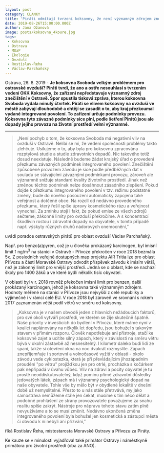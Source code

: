 ```yaml
---
layout: post
category: CLANKY
title: 'Piráti odmítají tvrzení koksovny, že není významným zdrojem znečištění ovzduší v Ostravě'
date: 2019-08-26T15:00:00.000Z
author: Jana Ožanová
image: posts/koksovna_4koure.jpg
tags:
 - Koksovna
 - Ostrava
 - MOaP
 - Ekologie
 - Ovzduší
 - Rostislav-Řeha
 - Václav-Parchaňský
---
```


Ostrava, 26. 8. 2019 - **Je koksovna Svoboda velkým problémem pro ostravské ovzduší? Piráti tvrdí, že ano a ostře nesouhlasí s tvrzením vedení OKK Koksovny, že zařízení nepředstavuje významný zdroj znečištění v Ostravě. Spor spustila tisková zpráva, kterou koksovna Svoboda vydala minulý čtvrtek. Piráti se vlivem koksovny na ovzduší ve městě zabývají dlouhodobě a chtějí se zasadit o to, aby kraj přezkoumal vydané integrované povolení. To zařízení určuje podmínky provozu. Koksovna tyto závazné podmínky sice plní, podle šetření Pirátů jsou ale dopady jejího provozu na životní prostředí velmi významné.**

<hr />

> „Není pochyb o tom, že koksovna Svoboda má negativní vliv na ovzduší v Ostravě. Nelíbí se mi, že vedení společnosti problémy takto zlehčuje. Usilujeme o to, aby byla pro koksovnu zpracována rozptylová studie a studie zdravotních dopadů. Nic takového totiž dosud neexistuje. Následně budeme žádat krajský úřad o provedení přezkumu závazných podmínek integrovaného povolení. Znečištění způsobené provozem závodu je sice podle předběžných dat v souladu se stávajícími závaznými podmínkami provozu, zároveň ale významně snižuje standard kvality životního prostředí. Jinak než změnou těchto podmínek nelze dosáhnout zásadního zlepšení. Pokud dojde k přezkumu integrovaného povolení v tzv. režimu podstatné změny, bude do nového posouzení automaticky zapojena také veřejnost a dotčené obce. Na rozdíl od nedávno provedeného přezkumu, který řešil spíše úpravy kosmetického rázu a veřejnost vynechal. Za zmínku stojí i fakt, že pokud emise ze všech zdrojů sečteme, zákonné limity pro ovzduší překročíme. A s koncentrací škodlivin rostou i zdravotní dopady na obyvatele, v tomto případě např. výskyty různých druhů nádorových onemocnění,” 

uvádí poradce ostravských pirátů pro oblast ovzduší Václav Parchaňský.

Např. pro benzo(a)pyren, což je u člověka prokázaný karcinogen, byl imisní limit 1 ng/m<sup>3</sup> na stanici v Ostravě - Přívoze překročen v roce 2018 bezmála 5x. Z posledních [veřejně dostupných map](https://labgis.vsb.cz/test2/Project/Ostrava) projektu AIR Tritia lze pro oblast Přívozu a části Moravské Ostravy odvodit příspěvek závodu k imisím větší, než je zákonný limit pro vnější prostředí. Jedná se o oblast, kde se nachází školy pro 1400 žáků a ve které bydlí několik tisíc obyvatel.

V oblasti byl v r. 2018 rovněž překočen imisní limit pro benzen, další prokázaný karcinogen, jehož je koksovna také významným zdrojem. Hodnoty měřené na stanici v Přívoze jsou nejvyšší z celé republiky a výjimečné i v rámci celé EU. V roce 2018 byl zároveň ve srovnání s rokem 2017 zaznamenán větší podíl větrů ve směru od koksovny.

>„Koksovna je v našem obvodě jeden z hlavních nežádoucích faktorů, pro své okolí vytváří prostředí, ve kterém se žije skutečně špatně. Naše priority v investicích do bydlení v Přívozu, které máme nyní v koalici naplánovány na několik let dopředu, jsou bohužel s takovým stavem v přímém rozporu. Člověk nepotřebuje ani přístroje, stačí ke koksovně zajet a ucítíte silný zápach, který v závislosti na směru větru bývá v okolní zástavbě až nesnesitelný. I kilometr daleko budí lidi ze spaní, takže si otevření okna na noc dvakrát rozmyslíte. Zápach znepříjemňuje i sportovní a volnočasové vyžití v oblasti - okolo závodu vede cyklostezka, která je při převládajícím jihozápadním proudění "po větru" projížďkou jen pro otrlé, procházka s kočárkem pak nepřipadá v úvahu vůbec. Vliv na zdraví a pocity obyvatel je tu prostě neoddiskutovatelný, když pominu přímé zdravotní důsledky jedovatých látek, zápach má i významný psychologický dopad na naše obyvatele. 
Tohle vše by mělo být v obydlené lokalitě v dnešní době už nemyslitelné. Přesto to u nás stále přetrvává, my jako samostráva nemůžeme stále jen čekat, musíme s tím něco dělat a podobné prohlášení ze strany provozovatele považujeme za snahu realitu spíše zakrýt. Nástroje pro nápravu tohoto stavu zatím plně nevyužíváme a to se musí změnit. Nedávno ukončená změna integrovaného povolení byla bohužel jen kosmetická a zástupci města či obvodu k ní nebyli ani přizváni,” 

říká Rostislav Řeha, místostarosta Moravské Ostravy a Přívozu za Piráty. 

Ke kauze se v minulosti vyjadřoval také primátor Ostravy i náměstkyně primátora pro životní prostředí (oba za ANO).
